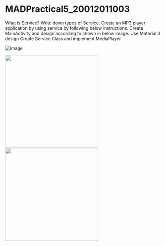 # MADPractical5_20012011003

What is Service? Write down types of Service. Create an MP3 player application by using service by following below instructions.
Create MainActivity and design according to shown in below image. Use Material 3 design
Create Service Class and implement MediaPlayer 

![image](https://user-images.githubusercontent.com/110647839/191303826-8674eb81-5544-4df1-9ea1-1024fc4c4caa.png)

<image src="https://user-images.githubusercontent.com/110647839/191302462-1bff3f33-8707-4225-9d3f-665d42ccd995.jpeg" width="300"/>
<image src="https://user-images.githubusercontent.com/110647839/191302476-263eb067-7720-4c3c-a86f-60a9b0653d53.jpeg" width="300"/>
